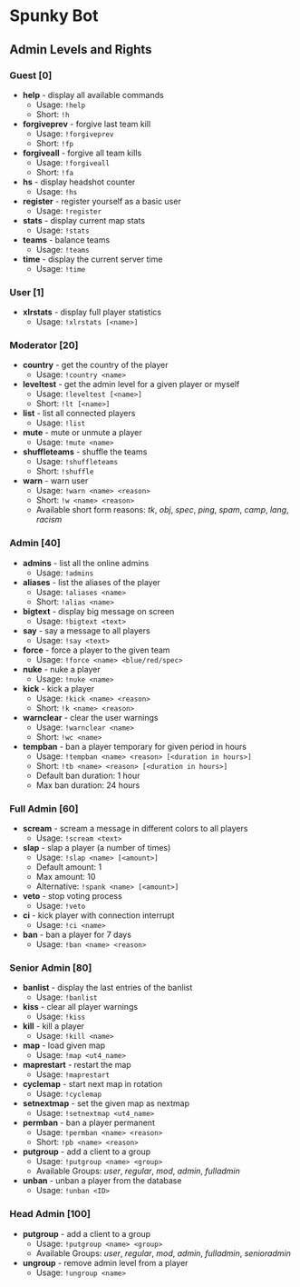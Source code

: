 # Spunky Bot

## Admin Levels and Rights

### Guest [0]

- **help** - display all available commands
	- Usage: `!help`
	- Short: `!h`
- **forgiveprev** - forgive last team kill
	- Usage: `!forgiveprev`
	- Short: `!fp`
- **forgiveall** - forgive all team kills
	- Usage: `!forgiveall`
	- Short: `!fa`
- **hs** - display headshot counter
	- Usage: `!hs`
- **register** - register yourself as a basic user
	- Usage: `!register`
- **stats** - display current map stats
	- Usage: `!stats`
- **teams** - balance teams
	- Usage: `!teams`
- **time** - display the current server time
	- Usage: `!time`


### User [1]
- **xlrstats** - display full player statistics
	- Usage: `!xlrstats [<name>]`


### Moderator [20]

- **country** - get the country of the player
	- Usage: `!country <name>`
- **leveltest** - get the admin level for a given player or myself
	- Usage: `!leveltest [<name>]`
	- Short: `!lt [<name>]`
- **list** - list all connected players
	- Usage: `!list`
- **mute** - mute or unmute a player
	- Usage: `!mute <name>`
- **shuffleteams** - shuffle the teams
	- Usage: `!shuffleteams`
	- Short: `!shuffle`
- **warn** - warn user
	- Usage: `!warn <name> <reason>`
	- Short: `!w <name> <reason>`
	- Available short form reasons: _tk_, _obj_, _spec_, _ping_, _spam_, _camp_, _lang_,  _racism_


### Admin [40]

- **admins** - list all the online admins
	- Usage: `!admins`
- **aliases** - list the aliases of the player
	- Usage: `!aliases <name>`
	- Short: `!alias <name>`
- **bigtext** - display big message on screen
	- Usage: `!bigtext <text>`
- **say** - say a message to all players
	- Usage: `!say <text>`
- **force** - force a player to the given team
	- Usage: `!force <name> <blue/red/spec>`
- **nuke** - nuke a player
	- Usage: `!nuke <name>`
- **kick** - kick a player
	- Usage: `!kick <name> <reason>`
	- Short: `!k <name> <reason>`
- **warnclear** - clear the user warnings
	- Usage: `!warnclear <name>`
	- Short: `!wc <name>`
- **tempban** - ban a player temporary for given period in hours
	-  Usage: `!tempban <name> <reason> [<duration in hours>]`
	-  Short: `!tb <name> <reason> [<duration in hours>]`
	-  Default ban duration: 1 hour
	-  Max ban duration: 24 hours


### Full Admin [60]

- **scream** - scream a message in different colors to all players
	- Usage: `!scream <text>`
- **slap** - slap a player (a number of times)
	- Usage: `!slap <name> [<amount>]`
	- Default amount: 1
	- Max amount: 10
	- Alternative: `!spank <name> [<amount>]`
- **veto** - stop voting process
	- Usage: `!veto`
- **ci** - kick player with connection interrupt
	- Usage: `!ci <name>`
- **ban** - ban a player for 7 days
	- Usage: `!ban <name> <reason>`


### Senior Admin [80]

- **banlist** - display the last entries of the banlist
	- Usage: `!banlist`
- **kiss** - clear all player warnings
	- Usage: `!kiss`
- **kill** - kill a player
	- Usage: `!kill <name>`
- **map** - load given map
	- Usage: `!map <ut4_name>`
- **maprestart** - restart the map
	- Usage: `!maprestart`
- **cyclemap** - start next map in rotation
	- Usage: `!cyclemap`
- **setnextmap** - set the given map as nextmap
	- Usage: `!setnextmap <ut4_name>`
- **permban** - ban a player permanent
	- Usage: `!permban <name> <reason>`
	- Short: `!pb <name> <reason>`
- **putgroup** - add a client to a group
	- Usage: `!putgroup <name> <group>`
	- Available Groups: _user_, _regular_, _mod_, _admin_, _fulladmin_
- **unban** - unban a player from the database
	- Usage: `!unban <ID>`


### Head Admin [100]

- **putgroup** - add a client to a group
	- Usage: `!putgroup <name> <group>`
	- Available Groups: _user_, _regular_, _mod_, _admin_, _fulladmin_, _senioradmin_
- **ungroup** - remove admin level from a player
	- Usage: `!ungroup <name>`